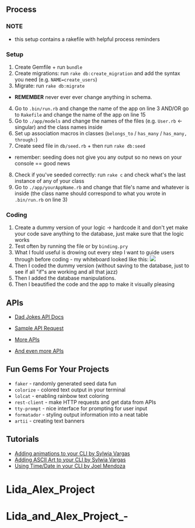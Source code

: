 ## Process

### NOTE
- this setup contains a rakefile with helpful process reminders

### Setup
1. Create Gemfile + run `bundle`
2. Create migrations: run `rake db:create_migration` and add the syntax you need (e.g. `NAME=create_users`)
3. Migrate: run `rake db:migrate`
* **REMEMBER** never ever ever change anything in schema.
4. Go to `.bin/run.rb` and change the name of the app on line 3 AND/OR go to `Rakefile` and change the name of the app on line 15
5. Go to `./app/models` and change the names of the files (e.g. `User.rb` <- singular) and the class names inside
6. Set up association macros in classes (`belongs_to` / `has_many` / `has_many, through:`)
7. Create seed file in `db/seed.rb` + then run `rake db:seed`
* remember: seeding does not give you any output so no news on your console == good news
8. Check if you've seeded correctly: run `rake c` and check what's the last instance of any of your class 
9. Go to `./app/yourAppName.rb` and change that file's name and whatever is inside (the class name should correspond to what you wrote in `.bin/run.rb` on line 3)

### Coding
1. Create a dummy version of your logic -> hardcode it and don't yet make your code save anything to the database, just make sure that the logic works
2. Test often by running the file or by `binding.pry`
3. What I fould useful is drowing out every step I want to guide users through before coding - my whiteboard looked like this:
![](Sunday.jpg)
4. Then I coded the dummy version (without saving to the database, just to see if all "if"s are working and all that jazz)
5. Then I added the database manipulations.
6. Then I beautified the code and the app to make it visually pleasing

## APIs

- [Dad Jokes API Docs](https://icanhazdadjoke.com/api)
- [Sample API Request](https://icanhazdadjoke.com/api#fetch-a-random-dad-joke)

- [More APIs](https://rapidapi.com/collection/cool-apis)
- [And even more APIs](https://medium.com/@vicbergquist/18-fun-apis-for-your-next-project-8008841c7be9)

## Fun Gems For Your Projects
- `faker` - randomly generated seed data fun
- `colorize` - colored text output in your terminal
- `lolcat` - enabling rainbow text coloring
- `rest-client` - make HTTP requests and get data from APIs
- `tty-prompt` - nice interface for prompting for user input
- `formatador` - styling output information into a neat table
- `artii` - creating text banners

## Tutorials
- [Adding animations to your CLI by Sylwia Vargas](https://medium.com/better-programming/add-an-animation-or-a-giph-to-your-ruby-cli-29952e8c46ea)
- [Adding ASCII Art to your CLI by Sylwia Vargas](https://medium.com/@sylwiavargas/adding-pictures-to-your-ruby-cli-4252b89823a)
- [Using Time/Date in your CLI by Joel Mendoza](https://medium.com/@joelmendza173/ruby-date-time-for-dummies-9f45518bab64)

# Lida_Alex_Project
# Lida_and_Alex_Project_-

